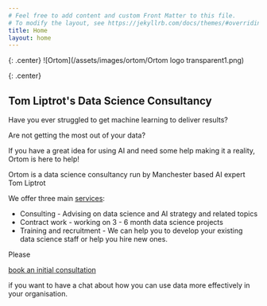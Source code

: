 ```yaml
---
# Feel free to add content and custom Front Matter to this file.
# To modify the layout, see https://jekyllrb.com/docs/themes/#overriding-theme-defaults
title: Home
layout: home
---
```

{: .center}
![Ortom](/assets/images/ortom/Ortom logo transparent1.png)

{: .center}

## Tom Liptrot's Data Science Consultancy

Have you ever struggled to get machine learning to deliver results?

Are not getting the most out of your data?

If you have a great idea for using AI and need some help making it a reality, Ortom is here to help!

Ortom is a  data science consultancy run by Manchester based AI expert Tom Liptrot

We offer three main [services](/services):

- Consulting - Advising on data science and AI strategy and related topics
- Contract work - working on 3 - 6 month data science projects
- Training and recruitment - We can help you to develop your existing data science staff or help you hire new ones.

Please  <!-- Calendly link widget begin --><link href="https://assets.calendly.com/assets/external/widget.css" rel="stylesheet">
<script src="https://assets.calendly.com/assets/external/widget.js" type="text/javascript"></script>
<a href="" onclick="Calendly.initPopupWidget({url: 'https://calendly.com/ortom/60min'});return false;">book an initial consultation</a>
<!-- Calendly link widget end --> if you want to have a chat about how you can use data  more effectively in your organisation.
